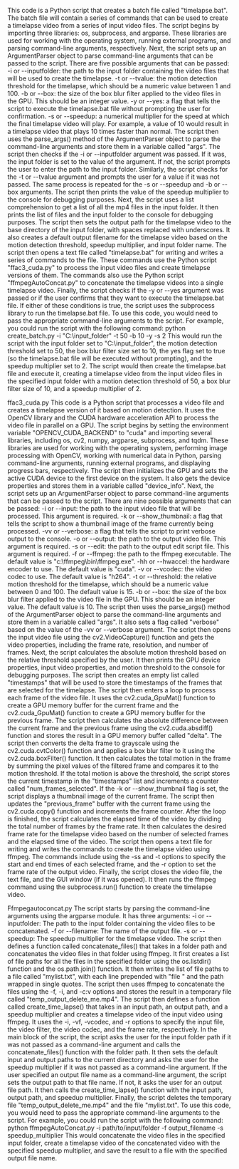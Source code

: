 This code is a Python script that creates a batch file called "timelapse.bat". The batch file will contain a series of commands that can be used to create a timelapse video from a series of input video files.
The script begins by importing three libraries: os, subprocess, and argparse. These libraries are used for working with the operating system, running external programs, and parsing command-line arguments, respectively.
Next, the script sets up an ArgumentParser object to parse command-line arguments that can be passed to the script. There are five possible arguments that can be passed:
-i or --inputfolder: the path to the input folder containing the video files that will be used to create the timelapse.
-t or --tvalue: the motion detection threshold for the timelapse, which should be a numeric value between 1 and 100.
-b or --box: the size of the box blur filter applied to the video files in the GPU. This should be an integer value.
-y or --yes: a flag that tells the script to execute the timelapse.bat file without prompting the user for confirmation.
-s or --speedup: a numerical multiplier for the speed at which the final timelapse video will play. For example, a value of 10 would result in a timelapse video that plays 10 times faster than normal.
The script then uses the parse_args() method of the ArgumentParser object to parse the command-line arguments and store them in a variable called "args".
The script then checks if the -i or --inputfolder argument was passed. If it was, the input folder is set to the value of the argument. If not, the script prompts the user to enter the path to the input folder.
Similarly, the script checks for the -t or --tvalue argument and prompts the user for a value if it was not passed. The same process is repeated for the -s or --speedup and -b or --box arguments.
The script then prints the value of the speedup multiplier to the console for debugging purposes.
Next, the script uses a list comprehension to get a list of all the mp4 files in the input folder. It then prints the list of files and the input folder to the console for debugging purposes.
The script then sets the output path for the timelapse video to the base directory of the input folder, with spaces replaced with underscores. It also creates a default output filename for the timelapse video based on the motion detection threshold, speedup multiplier, and input folder name.
The script then opens a text file called "timelapse.bat" for writing and writes a series of commands to the file. These commands use the Python script "ffac3_cuda.py" to process the input video files and create timelapse versions of them. The commands also use the Python script "ffmpegAutoConcat.py" to concatenate the timelapse videos into a single timelapse video.
Finally, the script checks if the -y or --yes argument was passed or if the user confirms that they want to execute the timelapse.bat file. If either of these conditions is true, the script uses the subprocess library to run the timelapse.bat file.
To use this code, you would need to pass the appropriate command-line arguments to the script. For example, you could run the script with the following command:
python create_batch.py -i "C:\input_folder" -t 50 -b 10 -y -s 2
This would run the script with the input folder set to "C:\input_folder", the motion detection threshold set to 50, the box blur filter size set to 10, the yes flag set to true (so the timelapse.bat file will be executed without prompting), and the speedup multiplier set to 2. The script would then create the timelapse.bat file and execute it, creating a timelapse video from the input video files in the specified input folder with a motion detection threshold of 50, a box blur filter size of 10, and a speedup multiplier of 2.
 
 
 
 
 
ffac3_cuda.py
This code is a Python script that processes a video file and creates a timelapse version of it based on motion detection. It uses the OpenCV library and the CUDA hardware acceleration API to process the video file in parallel on a GPU.
The script begins by setting the environment variable "OPENCV_CUDA_BACKEND" to "cuda" and importing several libraries, including os, cv2, numpy, argparse, subprocess, and tqdm. These libraries are used for working with the operating system, performing image processing with OpenCV, working with numerical data in Python, parsing command-line arguments, running external programs, and displaying progress bars, respectively.
The script then initializes the GPU and sets the active CUDA device to the first device on the system. It also gets the device properties and stores them in a variable called "device_info".
Next, the script sets up an ArgumentParser object to parse command-line arguments that can be passed to the script. There are nine possible arguments that can be passed:
-i or --input: the path to the input video file that will be processed. This argument is required.
-k or --show_thumbnail: a flag that tells the script to show a thumbnail image of the frame currently being processed.
-vv or --verbose: a flag that tells the script to print verbose output to the console.
-o or --output: the path to the output video file. This argument is required.
-s or --edit: the path to the output edit script file. This argument is required.
-f or --ffmpeg: the path to the ffmpeg executable. The default value is "c:\ffmpeg\bin\ffmpeg.exe".
-hh or --hwaccel: the hardware encoder to use. The default value is "cuda".
-v or --vcodec: the video codec to use. The default value is "h264".
-t or --threshold: the relative motion threshold for the timelapse, which should be a numeric value between 0 and 100. The default value is 15.
-b or --box: the size of the box blur filter applied to the video file in the GPU. This should be an integer value. The default value is 10.
The script then uses the parse_args() method of the ArgumentParser object to parse the command-line arguments and store them in a variable called "args". It also sets a flag called "verbose" based on the value of the -vv or --verbose argument.
The script then opens the input video file using the cv2.VideoCapture() function and gets the video properties, including the frame rate, resolution, and number of frames.
Next, the script calculates the absolute motion threshold based on the relative threshold specified by the user. It then prints the GPU device properties, input video properties, and motion threshold to the console for debugging purposes.
The script then creates an empty list called "timestamps" that will be used to store the timestamps of the frames that are selected for the timelapse.
The script then enters a loop to process each frame of the video file. It uses the cv2.cuda_GpuMat() function to create a GPU memory buffer for the current frame and the cv2.cuda_GpuMat() function to create a GPU memory buffer for the previous frame. The script then calculates the absolute difference between the current frame and the previous frame using the cv2.cuda.absdiff() function and stores the result in a GPU memory buffer called "delta".
The script then converts the delta frame to grayscale using the cv2.cuda.cvtColor() function and applies a box blur filter to it using the cv2.cuda.boxFilter() function. It then calculates the total motion in the frame by summing the pixel values of the filtered frame and compares it to the motion threshold. If the total motion is above the threshold, the script stores the current timestamp in the "timestamps" list and increments a counter called "num_frames_selected".
If the -k or --show_thumbnail flag is set, the script displays a thumbnail image of the current frame.
The script then updates the "previous_frame" buffer with the current frame using the cv2.cuda.copy() function and increments the frame counter.
After the loop is finished, the script calculates the elapsed time of the video by dividing the total number of frames by the frame rate. It then calculates the desired frame rate for the timelapse video based on the number of selected frames and the elapsed time of the video.
The script then opens a text file for writing and writes the commands to create the timelapse video using ffmpeg. The commands include using the -ss and -t options to specify the start and end times of each selected frame, and the -r option to set the frame rate of the output video.
Finally, the script closes the video file, the text file, and the GUI window (if it was opened). It then runs the ffmpeg command using the subprocess.run() function to create the timelapse video.
 
 
 
 
Ffmpegautoconcat.py
The script starts by parsing the command-line arguments using the argparse module. It has three arguments:
-i or --inputfolder: The path to the input folder containing the video files to be concatenated.
-f or --filename: The name of the output file.
-s or --speedup: The speedup multiplier for the timelapse video.
The script then defines a function called concatenate_files() that takes in a folder path and concatenates the video files in that folder using ffmpeg. It first creates a list of file paths for all the files in the specified folder using the os.listdir() function and the os.path.join() function. It then writes the list of file paths to a file called "mylist.txt", with each line prepended with "file " and the path wrapped in single quotes.
The script then uses ffmpeg to concatenate the files using the -f, -i, and -c:v options and stores the result in a temporary file called "temp_output_delete_me.mp4".
The script then defines a function called create_time_lapse() that takes in an input path, an output path, and a speedup multiplier and creates a timelapse video of the input video using ffmpeg. It uses the -i, -vf, -vcodec, and -r options to specify the input file, the video filter, the video codec, and the frame rate, respectively.
In the main block of the script, the script asks the user for the input folder path if it was not passed as a command-line argument and calls the concatenate_files() function with the folder path. It then sets the default input and output paths to the current directory and asks the user for the speedup multiplier if it was not passed as a command-line argument.
If the user specified an output file name as a command-line argument, the script sets the output path to that file name. If not, it asks the user for an output file path. It then calls the create_time_lapse() function with the input path, output path, and speedup multiplier.
Finally, the script deletes the temporary file "temp_output_delete_me.mp4" and the file "mylist.txt".
To use this code, you would need to pass the appropriate command-line arguments to the script. For example, you could run the script with the following command:
python ffmpegAutoConcat.py -i path/to/input/folder -f output_filename -s speedup_multiplier
This would concatenate the video files in the specified input folder, create a timelapse video of the concatenated video with the specified speedup multiplier, and save the result to a file with the specified output file name.
